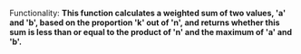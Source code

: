 Functionality: **This function calculates a weighted sum of two values, 'a' and 'b', based on the proportion 'k' out of 'n', and returns whether this sum is less than or equal to the product of 'n' and the maximum of 'a' and 'b'.**